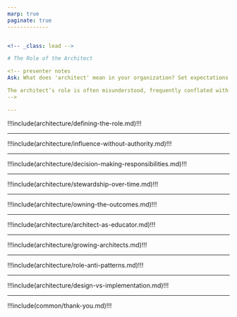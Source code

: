 ```yaml
---
marp: true
paginate: true
-------------


<!-- _class: lead -->

# The Role of the Architect

<!-- presenter notes
Ask: What does 'architect' mean in your organization? Set expectations that we’ll break down what architects actually do—and what makes the role indispensable in modern, adaptive enterprises.

The architect’s role is often misunderstood, frequently conflated with that of a technical lead, a systems designer, or a project manager. Yet, in modern enterprises particularly those striving to be adaptive the architect holds a distinct and essential position.
-->

---
```

!!!include(architecture/defining-the-role.md)!!!

---
!!!include(architecture/influence-without-authority.md)!!!

---
!!!include(architecture/decision-making-responsibilities.md)!!!

---
!!!include(architecture/stewardship-over-time.md)!!!

---
!!!include(architecture/owning-the-outcomes.md)!!!

---
!!!include(architecture/architect-as-educator.md)!!!

---
!!!include(architecture/growing-architects.md)!!!

---
!!!include(architecture/role-anti-patterns.md)!!!

---
!!!include(architecture/design-vs-implementation.md)!!!

---
!!!include(common/thank-you.md)!!!
